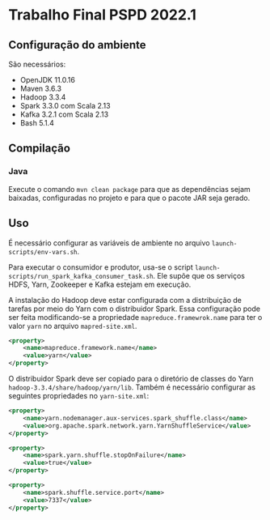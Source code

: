 # Trabalho Final PSPD 2022.1

## Configuração do ambiente

São necessários:

- OpenJDK 11.0.16
- Maven 3.6.3
- Hadoop 3.3.4
- Spark 3.3.0 com Scala 2.13
- Kafka 3.2.1 com Scala 2.13
- Bash 5.1.4

## Compilação

### Java

Execute o comando `mvn clean package` para que as dependências sejam baixadas,
configuradas no projeto e para que o pacote JAR seja gerado.

## Uso

É necessário configurar as variáveis de ambiente no arquivo
`launch-scripts/env-vars.sh`.

Para executar o consumidor e produtor, usa-se o script
`launch-scripts/run_spark_kafka_consumer_task.sh`. Ele supõe que os serviços
HDFS, Yarn, Zookeeper e Kafka estejam em execução.

A instalação do Hadoop deve estar configurada com a distribuição de tarefas por
meio do Yarn com o distribuidor Spark. Essa configuração pode ser feita
modificando-se a propriedade `mapreduce.framewrok.name` para ter o valor `yarn`
no arquivo `mapred-site.xml`.

```xml
<property>
	<name>mapreduce.framework.name</name>
	<value>yarn</value>
</property>
```

O distribuidor Spark deve ser copiado para o
diretório de classes do Yarn `hadoop-3.3.4/share/hadoop/yarn/lib`. Também é
necessário configurar as seguintes propriedades no `yarn-site.xml`:

```xml
<property>
	<name>yarn.nodemanager.aux-services.spark_shuffle.class</name>
	<value>org.apache.spark.network.yarn.YarnShuffleService</value>
</property>

<property>
	<name>spark.yarn.shuffle.stopOnFailure</name>
	<value>true</value>
</property>

<property>
	<name>spark.shuffle.service.port</name>
	<value>7337</value>
</property>
```
